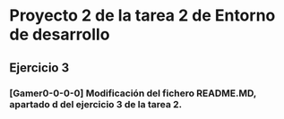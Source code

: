 # Proyecto 2 de la tarea 2 de Entorno de desarrollo
## Ejercicio 3
### [Gamer0-0-0-0] Modificación del fichero README.MD, apartado d del ejercicio 3 de la tarea 2.
